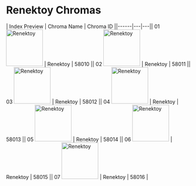 # Renektoy Chromas

| Index  Preview | Chroma Name | Chroma ID ||------|---|---|| 01  <img src='https://raw.communitydragon.org/latest/plugins/rcp-be-lol-game-data/global/default/v1/champion-chroma-images/58/58010.png' alt='Renektoy' width='100'> | Renektoy | 58010 || 02  <img src='https://raw.communitydragon.org/latest/plugins/rcp-be-lol-game-data/global/default/v1/champion-chroma-images/58/58011.png' alt='Renektoy' width='100'> | Renektoy | 58011 || 03  <img src='https://raw.communitydragon.org/latest/plugins/rcp-be-lol-game-data/global/default/v1/champion-chroma-images/58/58012.png' alt='Renektoy' width='100'> | Renektoy | 58012 || 04  <img src='https://raw.communitydragon.org/latest/plugins/rcp-be-lol-game-data/global/default/v1/champion-chroma-images/58/58013.png' alt='Renektoy' width='100'> | Renektoy | 58013 || 05  <img src='https://raw.communitydragon.org/latest/plugins/rcp-be-lol-game-data/global/default/v1/champion-chroma-images/58/58014.png' alt='Renektoy' width='100'> | Renektoy | 58014 || 06  <img src='https://raw.communitydragon.org/latest/plugins/rcp-be-lol-game-data/global/default/v1/champion-chroma-images/58/58015.png' alt='Renektoy' width='100'> | Renektoy | 58015 || 07  <img src='https://raw.communitydragon.org/latest/plugins/rcp-be-lol-game-data/global/default/v1/champion-chroma-images/58/58016.png' alt='Renektoy' width='100'> | Renektoy | 58016 |